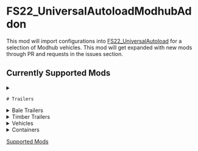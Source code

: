 # FS22_UniversalAutoloadModhubAddon
This mod will import configurations into [FS22_UniversalAutoload](https://github.com/loki79uk/FS22_UniversalAutoload) for a selection of Modhub vehicles.
This mod will get expanded with new mods through PR and requests in the issues section.

## Currently Supported Mods

<details>
  <summary>

  
    # Trailers
  
  </summary>

- [FS22_20ftGooseneck](https://farming-simulator.com/mod.php?mod_id=247589&title=fs2022)
- [FS22_2PTS_6](https://farming-simulator.com/mod.php?mod_id=230598&title=fs2022)
- [FS22_2PTS_6_console](https://farming-simulator.com/mod.php?mod_id=233370&title=fs2022)
- [FS22_Fliegl_SDS350J](https://farming-simulator.com/mod.php?mod_id=226313&title=fs2022)
- [FS22_Krone_Profi_Liner_HD](https://farming-simulator.com/mod.php?mod_id=233243&title=fs2022)
- [FS22_Profi_Liner_Flatbed](https://farming-simulator.com/mod.php?mod_id=227132&title=fs2022)
- [FS22_selfMadeTrailer](https://farming-simulator.com/mod.php?mod_id=229132&title=fs2022)
- [FS22_reischPack](https://farming-simulator.com/mod.php?mod_id=224261&title=fs2022)
- [FS22_JoskinWagoLoader](https://farming-simulator.com/mod.php?mod_id=231477&title=fs2022)
- [FS22_lizardCarTrailer](https://farming-simulator.com/mod.php?mod_id=225214&title=fs2022)
- [FS22_strautmannSEK802](https://farming-simulator.com/mod.php?mod_id=223851&title=fs2022)
- [FS22_strautmannSZK802](https://farming-simulator.com/mod.php?mod_id=225699&title=fs2022)
- [FS22_lindnerUnitrac122LDrive](https://farming-simulator.com/mod.php?mod_id=239534&title=fs2022)
- [FS22_allPurposeTool](https://farming-simulator.com/mod.php?mod_id=227935&title=fs2022)
- [FS22_Brantner_DD_24073](https://farming-simulator.com/mod.php?mod_id=227421&title=fs2022)
- [FS22_flieglFlatbed](https://farming-simulator.com/mod.php?mod_id=233995&title=fs2022)
- [FS22_Hw80_pack](https://farming-simulator.com/mod.php?mod_id=229524&title=fs2022)
- [FS22_PongePack](https://www.farming-simulator.com/mod.php?mod_id=229558&title=fs2022)
- [FS22_PerardPack](https://www.farming-simulator.com/mod.php?mod_id=241424&title=fs2022)
- [FS22_orkelTX130](https://farming-simulator.com/mod.php?mod_id=226465&title=fs2022)
- [FS22_adurante_R200A_crossplay](https://www.farming-simulator.com/mod.php?mod_id=125088)
- [FS22_Pack_Aguas_Tenias_Platforms](https://www.farming-simulator.com/mod.php?mod_id=234121&title=fs2022)
- [FS22_lizardFlatbedTrailer](https://farming-simulator.com/mod.php?mod_id=241140&title=fs2022)
- [FS22_lizardTrailerPack](https://www.farming-simulator.com/mod.php?mod_id=226713&title=fs2022)
- [FS22_Randon_BulkCarrier_RLine](https://www.farming-simulator.com/mod.php?mod_id=240367&title=fs2022)
- [FS22_PTS_4_5_BURLAK_Pack](https://farming-simulator.com/mod.php?mod_id=230595&title=fs2022)
- [FS22_OldLowTrailer](https://farming-simulator.com/mod.php?mod_id=238293&title=fs2022)
- [FS22_Tps_001](https://farming-simulator.com/mod.php?mod_id=233090&title=fs2022)
- [FS22_lizard_sp03_crossplay](https://farming-simulator.com/mod.php?mod_id=243958&title=fs2022)
- [FS22_camara_sp03](https://farming-simulator.com/mod.php?mod_id=243957&title=fs2022)
- [FS22_LizardTrailer](https://farming-simulator.com/mod.php?mod_id=229433&title=fs2022)
- [FS22_53ftDryVan](https://farming-simulator.com/mod.php?mod_id=248424&title=fs2022)
- [FS22_flatBedTrailerCombo_AutoPack](https://www.farming-simulator.com/mod.php?mod_id=242221&title=fs2022)
- [FS22_dropdeckTrailer53Ft_AutoPack_crossplay](https://www.farming-simulator.com/?mod.php?mod_id=242220&title=fs2022)
- [FS22_dropdeckTrailer53Ft_AutoPack](https://www.farming-simulator.com/mod.php?mod_id=238153&title=fs2022)
- [FS22_ITRunnerPack2433HD_2633HD](https://farming-simulator.com/mod.php?mod_id=247553&title=fs2022)
- [FS22_4000_H](https://farming-simulator.com/mod.php?mod_id=232175&title=fs2022)
- [FS22_lommaZDK1802Pack](https://www.farming-simulator.com/mod.php?mod_id=237992&title=fs2022)
- [FS22_SemiTrailer](https://farming-simulator.com/mod.php?mod_id=246086&title=fs2022)
- [FS22_McCauleyLowloader](https://www.farming-simulator.com/mod.php?mod_id=252504&title=fs2022)
- [FS22_RandonBitrem](https://www.farming-simulator.com/mod.php?mod_id=252491&title=fs2022)
- [FS22_Goldhofer_StzVp3](https://www.farming-simulator.com/mod.php?mod_id=239983&title=fs2022)
- [FS22_Goldhofer_STZSpezial](https://www.farming-simulator.com/mod.php?mod_id=237603&title=fs2022)
</details>

<details>
  <summary>Bale Trailers</summary>

- [FS22_Bailey_Bale_Pallet_Trailer](https://farming-simulator.com/mod.php?mod_id=228030&title=fs2022)
- [FS22_flieglDPW180](https://farming-simulator.com/mod.php?mod_id=224967&title=fs2022)
- [FS22_flieglDPWpack](https://farming-simulator.com/mod.php?mod_id=225492&title=fs2022)
- [FS22_RollandPack](https://www.farming-simulator.com/mod.php?mod_id=225090&title=fs2022)
- [FS22_JohnDeere_1075HayWagon](https://farming-simulator.com/mod.php?mod_id=242834&title=fs2022)
- [FS22_marston22ftBaleTrailer_1993](https://www.farming-simulator.com/mod.php?mod_id=252407&title=fs2022)
- [FS22_DPW_1800](https://farming-simulator.com/mod.php?mod_id=231490&title=fs2022)
</details>

<details>
  <summary>Timber Trailers</summary>

- [FS22_HW80WoodTrailer](https://www.farming-simulator.com/mod.php?mod_id=227137&title=fs2022)
- [FS22_Kesla_144ND](https://www.farming-simulator.com/mod.php?mod_id=232093&title=fs2022)
- [FS22_LizardLT679SmallLogTrailer](https://www.farming-simulator.com/mod.php?mod_id=245565&title=fs2022)
- [FS22_LizardLT689LogTrailer](https://www.farming-simulator.com/mod.php?mod_id=245566&title=fs2022)
- [FS22_LizardLT699LogTrailer](https://www.farming-simulator.com/mod.php?mod_id=253186&title=fs2022)
- [FS22_ShortTimberTrailer](https://www.farming-simulator.com/mod.php?mod_id=225491&title=fs2022)
- [FS22_Longbunktimber](https://www.farming-simulator.com/mod.php?mod_id=254475&title=fs2022)
- [FS22_TimberPack](https://www.farming-simulator.com/mod.php?mod_id=250084&title=fs2022)
- [FS22_TLX_X52_Logger](https://www.farming-simulator.com/mod.php?mod_id=248615&title=fs2022)
- [FS22_Lizard_wood_trailer](https://www.farming-simulator.com/mod.php?mod_id=245659&title=fs2022)

</details>

<details>
  <summary>Vehicles</summary>

- [FS22_TLX2020_Series](https://farming-simulator.com/mod.php?mod_id=228656&title=fs2022)
- [FS22_TLX3500_Series](https://farming-simulator.com/mod.php?mod_id=242995&title=fs2022)
- [FS22_TLX_Phoenix](https://farming-simulator.com/mod.php?mod_id=234081&title=fs2022)
- [FS22_LizardSantana88](https://farming-simulator.com/mod.php?mod_id=233087&title=fs2022)
- [FS22_Lizard_Selfmade_Tow_Truck](https://farming-simulator.com/mod.php?mod_id=233191&title=fs2022)
- [FS22_MAN_TGX_26640_Platform](https://farming-simulator.com/mod.php?mod_id=233238&title=fs2022)
- [FS22_Fiat682_N4](https://www.farming-simulator.com/mod.php?mod_id=245649&title=fs2022)
- [FS22_Fiat190_48_TurboStar](https://www.farming-simulator.com/mod.php?mod_id=252000&title=fs2022)
- [FS22_Iveco190_48_TurboStar](https://www.farming-simulator.com/mod.php?mod_id=251870&title=fs2022)
- [FS22_tatraPhoenixKipper](https://www.farming-simulator.com/mod.php?mod_id=243003&title=fs2022)
- [FS22_JohnDeere_Gator_Pack](https://farming-simulator.com/mod.php?mod_id=228440&title=fs2022)
</details>

<details>
  <summary>Containers</summary>

- [FS22_PackingFacility](https://www.farming-simulator.com/mod.php?mod_id=243358&title=fs2022)
- [FS22_seeds_addon_crossplay](https://www.farming-simulator.com/mod.php?mod_id=243783&title=fs2022)
- [FS22_SeedPotatoFarmBuildings](https://www.farming-simulator.com/mod.php?mod_id=246051&title=fs2022)
- [FS22_MapleSyrupProduction](https://farming-simulator.com/mod.php?mod_id=235576&title=fs2022)
- [FS22_DieselCanister](https://www.farming-simulator.com/mod.php?mod_id=225308&title=fs2022)
- [FS22_Farm_Supply_Pack](https://farming-simulator.com/mod.php?mod_id=217592&title=fs2022)
- [FS22_IndustrialSugar](https://www.farming-simulator.com/mod.php?mod_id=230198&title=fs2022)
- [FS22_Pallets_And_Bags_Pack](https://www.farming-simulator.com/mod.php?mod_id=226473&title=fs2022)
- [FS22_Pioneer_Seeds](https://farming-simulator.com/mod.php?mod_id=238011&title=fs2022)
- [FS22_PolishFertilizersPallets](https://farming-simulator.com/mod.php?mod_id=224706&title=fs2022)
- [FS22_Schaumann_Animal_Food_Pallet](https://www.farming-simulator.com/mod.php?mod_id=242916&title=fs2022)
- [FS22_ForagePack](https://farming-simulator.com/mod.php?mod_id=226406&title=fs2022)
- [FS22_Water_And_Diesel_Tank](https://farming-simulator.com/mod.php?mod_id=227192&title=fs2022)
- [FS22_Yara_Fertilizer_Pallets](https://farming-simulator.com/mod.php?mod_id=227878&title=fs2022)
- [FS22_YaraBigBagFertilizer](https://farming-simulator.com/mod.php?mod_id=227144&title=fs2022)
- [FS22_Bags_and_Support_Package](https://farming-simulator.com/mod.php?mod_id=225463&title=fs2022)
- [FS22_CzeBigBag](https://farming-simulator.com/mod.php?mod_id=227638&title=fs2022)
- [FS22_BigBagCattlePack](https://farming-simulator.com/mod.php?mod_id=246169&title=fs2022)
- [FS22_FertilizerBigBagsPack](https://farming-simulator.com/mod.php?mod_id=227684&title=fs2022)
- [FS22_FinnishBagsNPallets](https://farming-simulator.com/mod.php?mod_id=230075&title=fs2022)
- [FS22_PolandBigBags](https://www.farming-simulator.com/mod.php?mod_id=227577&title=fs2022)
- [FS22_PolishBigBag](https://www.farming-simulator.com/mod.php?mod_id=227302&title=fs2022)
- [FS22_Holmakra](https://farming-simulator.com/mod.php?mod_id=245260&title=fs2022)
- [FS22_GlobalTransportPallet](https://farming-simulator.com/mod.php?mod_id=250753&title=fs2022)
- [FS22_MaizePlus](https://farming-simulator.com/mod.php?mod_id=253528&title=fs2022)
</details>

[Supported Mods](supportedMods.md)